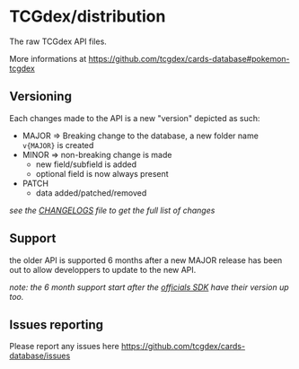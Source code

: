 # TCGdex/distribution

The raw TCGdex API files.

More informations at https://github.com/tcgdex/cards-database#pokemon-tcgdex

## Versioning

Each changes made to the API is a new "version" depicted as such:

- MAJOR => Breaking change to the database, a new folder name `v{MAJOR}` is created
- MINOR => non-breaking change is made
  - new field/subfield is added
  - optional field is now always present
- PATCH
  - data added/patched/removed

_see the [CHANGELOGS](./CHANGELOGS.md) file to get the full list of changes_

## Support

the older API is supported 6 months after a new MAJOR release has been out to allow developpers to update to the new API.

_note: the 6 month support start after the [officials SDK](https://github.com/tcgdex/cards-database/blob/master/README.md#sdks-api-wrapper-but-sdk-is-way-cooler-) have their version up too._

## Issues reporting

Please report any issues here https://github.com/tcgdex/cards-database/issues
